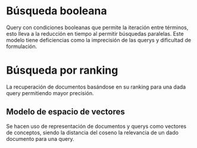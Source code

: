 # Búsqueda booleana
Query con condiciones booleanas que permite la iteración entre términos, esto lleva a la reducción en tiempo al permitir búsquedas paralelas. Este modelo tiene deficiencias como la imprecisión de las querys y dificultad de formulación.
# Búsqueda por ranking
La recuperación de documentos basándose en su ranking para una dada query permitiendo mayor precisión.
## Modelo de espacio de vectores
Se hacen uso de representación de documentos y querys como vectores de conceptos, siendo la distancia del coseno la relevancia de un dado documento para una query.